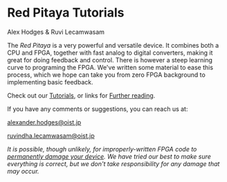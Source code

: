 # Red Pitaya Tutorials

Alex Hodges & Ruvi Lecamwasam

The *Red Pitaya* is a very powerful and versatile device. It combines both a CPU and FPGA, together with fast analog to digital converters, making it great for doing feedback and control. There is however a steep learning curve to programing the FPGA. We've written some material to ease this process, which we hope can take you from zero FPGA background to implementing basic feedback.

Check out our [Tutorials](/Tutorials), or links for [Further reading](/References).

If you have any comments or suggestions, you can reach us at:

[alexander.hodges@oist.jp](mailto:alexander.hodges@oist.jp)

[ruvindha.lecamwasam@oist.jp](mailto:ruvindha.lecamwasam@oist.jp)

*It is possible, though unlikely, for improperly-written FPGA code to [permanently damage your device](https://electronics.stackexchange.com/q/293915/314171). We have tried our best to make sure everything is correct, but we don't take responsibility for any damage that may occur.*
